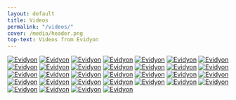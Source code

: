 ```yaml
---
layout: default
title: Videos
permalink: "/videos/"
cover: /media/header.png
top-text: Videos from Evidyon
---
```


[![Evidyon](https://img.youtube.com/vi/2xGPH6u4Ug0/0.jpg)](https://www.youtube.com/watch?v=2xGPH6u4Ug0)
[![Evidyon](https://img.youtube.com/vi/I_Vf7KhMKSs/0.jpg)](https://www.youtube.com/watch?v=I_Vf7KhMKSs)
[![Evidyon](https://img.youtube.com/vi/IpYk6lxhM-Y/0.jpg)](https://www.youtube.com/watch?v=IpYk6lxhM-Y)
[![Evidyon](https://img.youtube.com/vi/wZaBC8ObBsw/0.jpg)](https://www.youtube.com/watch?v=wZaBC8ObBsw)
[![Evidyon](https://img.youtube.com/vi/96H8Ay6tWvw/0.jpg)](https://www.youtube.com/watch?v=96H8Ay6tWvw)
[![Evidyon](https://img.youtube.com/vi/YGG5OloOZ4Q/0.jpg)](https://www.youtube.com/watch?v=YGG5OloOZ4Q)
[![Evidyon](https://img.youtube.com/vi/KbQR-NzJFLA/0.jpg)](https://www.youtube.com/watch?v=KbQR-NzJFLA)
[![Evidyon](https://img.youtube.com/vi/AoJkgw3_9jc/0.jpg)](https://www.youtube.com/watch?v=AoJkgw3_9jc)
[![Evidyon](https://img.youtube.com/vi/HfC0Ky8LL_g/0.jpg)](https://www.youtube.com/watch?v=HfC0Ky8LL_g)
[![Evidyon](https://img.youtube.com/vi/Y_A3aIKDmDQ/0.jpg)](https://www.youtube.com/watch?v=Y_A3aIKDmDQ)
[![Evidyon](https://img.youtube.com/vi/wbjiHETvf0g/0.jpg)](https://www.youtube.com/watch?v=wbjiHETvf0g)
[![Evidyon](https://img.youtube.com/vi/x0X8gRzgaOQ/0.jpg)](https://www.youtube.com/watch?v=x0X8gRzgaOQ)
[![Evidyon](https://img.youtube.com/vi/KPFRMipnM_s/0.jpg)](https://www.youtube.com/watch?v=KPFRMipnM_s)
[![Evidyon](https://img.youtube.com/vi/9p0Iu9KvCb4/0.jpg)](https://www.youtube.com/watch?v=9p0Iu9KvCb4)
[![Evidyon](https://img.youtube.com/vi/-lqg9FJZnP0/0.jpg)](https://www.youtube.com/watch?v=-lqg9FJZnP0)
[![Evidyon](https://img.youtube.com/vi/DpWcCH6Td0Q/0.jpg)](https://www.youtube.com/watch?v=DpWcCH6Td0Q)
[![Evidyon](https://img.youtube.com/vi/lmm9LOUSuBo/0.jpg)](https://www.youtube.com/watch?v=lmm9LOUSuBo)
[![Evidyon](https://img.youtube.com/vi/7W98mCb1sGQ/0.jpg)](https://www.youtube.com/watch?v=7W98mCb1sGQ)
[![Evidyon](https://img.youtube.com/vi/AlG-Seo1WWk/0.jpg)](https://www.youtube.com/watch?v=AlG-Seo1WWk)
[![Evidyon](https://img.youtube.com/vi/-iewHWdkOhI/0.jpg)](https://www.youtube.com/watch?v=-iewHWdkOhI)
[![Evidyon](https://img.youtube.com/vi/URcV25wGfGw/0.jpg)](https://www.youtube.com/watch?v=URcV25wGfGw)
[![Evidyon](https://img.youtube.com/vi/107Ug41voLs/0.jpg)](https://www.youtube.com/watch?v=107Ug41voLs)
[![Evidyon](https://img.youtube.com/vi/4tRvEXFROqk/0.jpg)](https://www.youtube.com/watch?v=4tRvEXFROqk)
[![Evidyon](https://img.youtube.com/vi/SwFg8Rk8thk/0.jpg)](https://www.youtube.com/watch?v=SwFg8Rk8thk)
[![Evidyon](https://img.youtube.com/vi/WRRO_HZqNhI/0.jpg)](https://www.youtube.com/watch?v=WRRO_HZqNhI)
[![Evidyon](https://img.youtube.com/vi/ZprDgeSeHXw/0.jpg)](https://www.youtube.com/watch?v=ZprDgeSeHXw)
[![Evidyon](https://img.youtube.com/vi/rQBK9Y46aSg/0.jpg)](https://www.youtube.com/watch?v=rQBK9Y46aSg)
[![Evidyon](https://img.youtube.com/vi/Rd5I1idZnKc/0.jpg)](https://www.youtube.com/watch?v=Rd5I1idZnKc)
[![Evidyon](https://img.youtube.com/vi/r1W0JdkMywU/0.jpg)](https://www.youtube.com/watch?v=r1W0JdkMywU)
[![Evidyon](https://img.youtube.com/vi/S2k782D88ic/0.jpg)](https://www.youtube.com/watch?v=S2k782D88ic)
[![Evidyon](https://img.youtube.com/vi/e3mvh1gjn3M/0.jpg)](https://www.youtube.com/watch?v=e3mvh1gjn3M)
[![Evidyon](https://img.youtube.com/vi/Wjhpcsu1thc/0.jpg)](https://www.youtube.com/watch?v=Wjhpcsu1thc)
